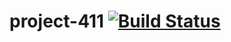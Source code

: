 # project-411 [![Build Status](https://travis-ci.org/esikachev/project-411.svg?branch=master)](https://travis-ci.org/esikachev/project-411)
